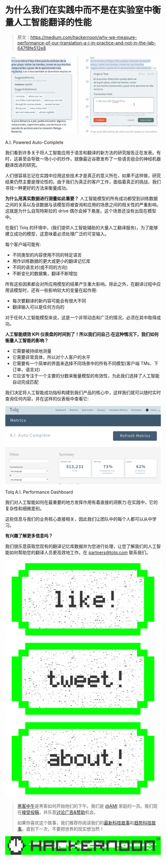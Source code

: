 # 为什么我们在实践中而不是在实验室中衡量人工智能翻译的性能

> 原文：<https://medium.com/hackernoon/why-we-measure-performance-of-our-translation-a-i-in-practice-and-not-in-the-lab-647f8fe512e8>

![](img/ddf79f8b7e0f32a3f743c5ac9686dd47.png)

A.I. Powered Auto-Complete

我们看到许多关于将人工智能应用于语言和翻译的新方法的研究报告正在发表。有时，这甚至会导致一场小小的炒作，就像最近谷歌发布了一些语言组合的神经机器翻译改进的研究。

人们很容易忘记在实践中应用这些技术才是真正的意义所在，如果不这样做，研究结果仍然主要是理论性的。由于我们为真正的客户工作，面临着真正的挑战，我们寻找一种更好的方法来衡量成功。

**为什么用真实数据进行测量如此重要？** 人工智能模型的所有成功都受到训练数据之间的关系以及该数据与该模型将被查询和应用的场景之间的相关性的严重影响。这就是为什么自驾特斯拉的 drive 偶尔会掉下悬崖。这个场景还没有出现在模型中。

在我们 Tolq 的环境中，(我们提供人工智能辅助的大量人工翻译服务)，为了能够建立成功的模型，这意味着必须处理广泛的可变输入。

每个客户端可能有:

*   不同类型的内容使用不同的特定语言
*   用作训练数据的更大或更小的翻译记忆库
*   不同的语言对(或不同的方向)
*   不断变化的数据集，翻译不断增加

所有这些因素都会对所应用模型的结果产生重大影响。除此之外，在翻译过程中应用该模型时，还有一些影响较大的变量在起作用:

*   每次要翻译的新内容可能会有很大不同
*   翻译输入可以是任何方向的

对于任何人工智能模型来说，这是一个非常动态和广泛的情况，必须在其中取得成功。

**人工智能绩效 KPI 仪表盘的时间到了！所以我们问自己:在这种情况下，我们如何衡量人工智能的影响？**

*   它需要被持续地测量
*   它需要非常具体，所以对个人客户的水平
*   它需要有一个简单的界面来选择不同场景中的所有不同模型(客户端 TMs、下订单、语言对)
*   它应该专注于一个主要的分数来衡量模型的有效性，为此我们选择了人工智能自动完成匹配

我们决定将人工智能成功指标构建到我们产品的核心中，这样我们就可以随时实时查询任何内容，并在这样的仪表板中查看它:

![](img/b0b9ca5c5c12cd80e8ac8372c69f19e6.png)

Tolq A.I. Performance Dashboard

我们对人工智能如何在最重要的地方发挥作用有着直接的洞察力:在实践中，它的复杂性和细微差别。

这些信息与我们的业务核心直接相关，因此我们让团队中的每个人都可以从中学习。

**有兴趣了解更多信息吗？**

我们很乐意获取您现有的翻译记忆库数据并为您进行处理，让您了解我们的人工智能如何帮助您的翻译人员更高效地工作。在 partners@tolq.com 联系我们。

[![](img/50ef4044ecd4e250b5d50f368b775d38.png)](http://bit.ly/HackernoonFB)[![](img/979d9a46439d5aebbdcdca574e21dc81.png)](https://goo.gl/k7XYbx)[![](img/2930ba6bd2c12218fdbbf7e02c8746ff.png)](https://goo.gl/4ofytp)

> [黑客中午](http://bit.ly/Hackernoon)是黑客如何开始他们的下午。我们是 [@AMI](http://bit.ly/atAMIatAMI) 家庭的一员。我们现在[接受投稿](http://bit.ly/hackernoonsubmission)，并乐意[讨论广告&赞助](mailto:partners@amipublications.com)机会。
> 
> 如果你喜欢这个故事，我们推荐你阅读我们的[最新科技故事](http://bit.ly/hackernoonlatestt)和[趋势科技故事](https://hackernoon.com/trending)。直到下一次，不要把世界的现实想当然！

[![](img/be0ca55ba73a573dce11effb2ee80d56.png)](https://goo.gl/Ahtev1)
